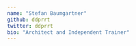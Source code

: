 ```yaml
---
name: "Stefan Baumgartner"
github: ddprrt
twitter: ddprrt
bio: "Architect and Independent Trainer"
---
```

